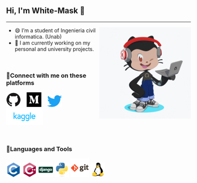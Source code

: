 ## Hi, I'm White-Mask 👋
---
<img align ="right" src="img/white_mask_octocat.gif" width="250">

- 😄 I’m a student of Ingenieria civil informatica. (Unab)
- 🔭 I am currently working on my personal and university projects.
<br>

### 🔎Connect with me on these platforms
<p align="left">
    <a href="https://github.com/theblckcat"><img src="img/github-original.svg" width="40"></a>&nbsp;&nbsp;&nbsp;
    <a href="https://medium.com/@TheBlckCat" ><img src="img/medium.svg" width="40"></a>&nbsp;&nbsp;&nbsp;
    <a href="https://twitter.com/WHTMask_"><img src="img/twitter-original.svg" width="40"></a>
    <a href="https://www.kaggle.com/whtmask" style="top:-100" ><img src="img/kaggle-ar21.svg" width="100"></a>&nbsp;&nbsp;&nbsp;
</p>

<br>

### 🧰Languages and Tools
<p align="left">
    <!-- C -->
    <img src="img/c-original.svg" width="40">
    <!-- C++ -->
    <img src="img/cplusplus-original.svg" width="40">
    <!-- Django -->
    <img src="img/django-original.svg" width="40">
    <!-- Python -->
    <img src="img/python-original.svg" width="40">
    <!-- Git -->
    <img src="img/git-original-wordmark.svg" width="50">
    <!-- Linux -->
    <img src="img/linux-original.svg" width="40">
</p>


<!--
# web icons https://devicon.dev/ ; https://simpleicons.org/

**White-Mask/White-Mask** is a ✨ _special_ ✨ repository because its `README.md` (this file) appears on your GitHub profile.

Here are some ideas to get you started:

- 🔭 I’m currently working on ...
- 🌱 I’m currently learning ...
- 👯 I’m looking to collaborate on ...
- 🤔 I’m looking for help with ...
- 💬 Ask me about ...
- 📫 How to reach me: ...
- 😄 Pronouns: ...
- ⚡ Fun fact: ...
-->
